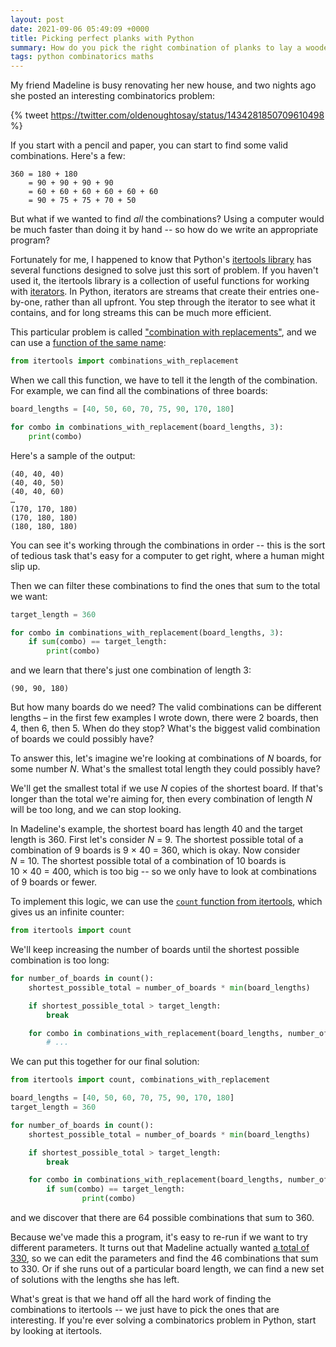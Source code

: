 ```yaml
---
layout: post
date: 2021-09-06 05:49:09 +0000
title: Picking perfect planks with Python
summary: How do you pick the right combination of planks to lay a wooden floor?
tags: python combinatorics maths
---
```


My friend Madeline is busy renovating her new house, and two nights ago she posted an interesting combinatorics problem:

{% tweet https://twitter.com/oldenoughtosay/status/1434281850709610498 %}

If you start with a pencil and paper, you can start to find some valid combinations.
Here's a few:

```
360 = 180 + 180
    = 90 + 90 + 90 + 90
    = 60 + 60 + 60 + 60 + 60 + 60
    = 90 + 75 + 75 + 70 + 50
```

But what if we wanted to find *all* the combinations?
Using a computer would be much faster than doing it by hand -- so how do we write an appropriate program?

Fortunately for me, I happened to know that Python's [itertools library][itertools] has several functions designed to solve just this sort of problem.
If you haven't used it, the itertools library is a collection of useful functions for working with [iterators].
In Python, iterators are streams that create their entries one-by-one, rather than all upfront.
You step through the iterator to see what it contains, and for long streams this can be much more efficient.

This particular problem is called ["combination with replacements"][combos], and we can use a [function of the same name][function]:

```python
from itertools import combinations_with_replacement
```

When we call this function, we have to tell it the length of the combination.
For example, we can find all the combinations of three boards:

```python
board_lengths = [40, 50, 60, 70, 75, 90, 170, 180]

for combo in combinations_with_replacement(board_lengths, 3):
    print(combo)
```

Here's a sample of the output:

```
(40, 40, 40)
(40, 40, 50)
(40, 40, 60)
…
(170, 170, 180)
(170, 180, 180)
(180, 180, 180)
```

You can see it's working through the combinations in order -- this is the sort of tedious task that's easy for a computer to get right, where a human might slip up.

Then we can filter these combinations to find the ones that sum to the total we want:

```python
target_length = 360

for combo in combinations_with_replacement(board_lengths, 3):
    if sum(combo) == target_length:
        print(combo)
```

and we learn that there's just one combination of length 3:

```
(90, 90, 180)
```

But how many boards do we need?
The valid combinations can be different lengths – in the first few examples I wrote down, there were 2 boards, then 4, then 6, then 5.
When do they stop?
What's the biggest valid combination of boards we could possibly have?

To answer this, let's imagine we're looking at combinations of *N* boards, for some number *N*.
What's the smallest total length they could possibly have?

We'll get the smallest total if we use *N* copies of the shortest board.
If that's longer than the total we're aiming for, then every combination of length *N* will be too long, and we can stop looking.

In Madeline's example, the shortest board has length&nbsp;40 and the target length is 360.
First let's consider *N*&nbsp;=&nbsp;9.
The shortest possible total of a combination of 9 boards is 9&nbsp;×&nbsp;40&nbsp;=&nbsp;360, which is okay.
Now consider *N*&nbsp;=&nbsp;10.
The shortest possible total of a combination of 10 boards is 10&nbsp;×&nbsp;40&nbsp;=&nbsp;400, which is too big -- so we only have to look at combinations of 9 boards or fewer.

To implement this logic, we can use the [`count` function from itertools][count], which gives us an infinite counter:

```python
from itertools import count
```

We'll keep increasing the number of boards until the shortest possible combination is too long:

```python
for number_of_boards in count():
    shortest_possible_total = number_of_boards * min(board_lengths)

    if shortest_possible_total > target_length:
        break

    for combo in combinations_with_replacement(board_lengths, number_of_boards):
        # ...
```

We can put this together for our final solution:

```python
from itertools import count, combinations_with_replacement

board_lengths = [40, 50, 60, 70, 75, 90, 170, 180]
target_length = 360

for number_of_boards in count():
    shortest_possible_total = number_of_boards * min(board_lengths)

    if shortest_possible_total > target_length:
        break

    for combo in combinations_with_replacement(board_lengths, number_of_boards):
        if sum(combo) == target_length:
                print(combo)
```

and we discover that there are 64 possible combinations that sum to 360.

Because we've made this a program, it's easy to re-run if we want to try different parameters.
It turns out that Madeline actually wanted [a total of 330][330], so we can edit the parameters and find the 46 combinations that sum to 330.
Or if she runs out of a particular board length, we can find a new set of solutions with the lengths she has left.

What's great is that we hand off all the hard work of finding the combinations to itertools -- we just have to pick the ones that are interesting.
If you're ever solving a combinatorics problem in Python, start by looking at itertools.

[combos]: https://en.wikipedia.org/wiki/Combination
[itertools]: https://docs.python.org/3/library/itertools.html
[iterators]: https://docs.python.org/3/glossary.html#term-iterator
[function]: https://docs.python.org/3/library/itertools.html#itertools.combinations_with_replacement
[330]: https://twitter.com/oldenoughtosay/status/1434284327718817795
[count]: https://docs.python.org/3/library/itertools.html#itertools.count
